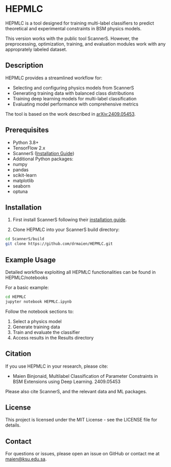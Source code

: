 # HEPMLC 

HEPMLC is a tool designed for training multi-label classifiers to predict theoretical and experimental constraints in BSM physics models. 

This version works with the public tool ScannerS. However, the preprocessing, optimization, training, and evaluation modules work with any approprately labeled dataset. 

## Description

HEPMLC provides a streamlined workflow for:
- Selecting and configuring physics models from ScannerS
- Generating training data with balanced class distributions
- Training deep learning models for multi-label classification
- Evaluating model performance with comprehensive metrics

The tool is based on the work described in [arXiv:2409.05453](https://arxiv.org/abs/2409.05453).

## Prerequisites

- Python 3.8+
- TensorFlow 2.x
- ScannerS ([Installation Guide](https://gitlab.com/jonaswittbrodt/ScannerS))
- Additional Python packages:
 - numpy
 - pandas
 - scikit-learn 
 - matplotlib
 - seaborn
 - optuna

## Installation

1. First install ScannerS following their [installation guide](https://gitlab.com/jonaswittbrodt/ScannerS).

2. Clone HEPMLC into your ScannerS build directory:
```bash
cd ScannerS/build
git clone https://github.com/drmaien/HEPMLC.git
```

## Example Usage
Detailed workflow exploiting all HEPMLC functionalities can be found in HEPMLC/notebooks

For a basic example:
```bash
cd HEPMLC
jupyter notebook HEPMLC.ipynb 
```

Follow the notebook sections to:
1. Select a physics model
2. Generate training data
3. Train and evaluate the classifier
4. Access results in the Results directory

## Citation
If you use HEPMLC in your research, please cite:
- Maien Binjonaid, Multilabel Classification of Parameter Constraints in BSM Extensions using Deep Learning. 2409.05453

Please also cite ScannerS, and the relevant data and ML packages.

## License
This project is licensed under the MIT License - see the LICENSE file for details.

## Contact
For questions or issues, please open an issue on GitHub or contact me at maien@ksu.edu.sa.
